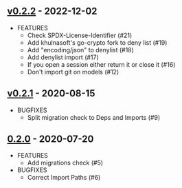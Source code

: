 ## [v0.2.2](https://khulnasoft.com/khulnasoft/khulnasoft-vet/releases/tag/v0.2.2) - 2022-12-02

* FEATURES
  * Check SPDX-License-Identifier (#21)
  * Add khulnasoft's go-crypto fork to deny list (#19)
  * Add "encoding/json" to denylist (#18)
  * Add denylist import (#17)
  * If you open a session either return it or close it (#16)
  * Don't import git on models (#12)

## [v0.2.1](https://khulnasoft.com/khulnasoft/khulnasoft-vet/releases/tag/v0.2.1) - 2020-08-15

* BUGFIXES
  * Split migration check to Deps and Imports (#9)

## [0.2.0](https://khulnasoft.com/khulnasoft/khulnasoft-vet/pulls?q=&type=all&state=closed&milestone=1272) - 2020-07-20

* FEATURES
  * Add migrations check (#5)
* BUGFIXES
  * Correct Import Paths (#6)
